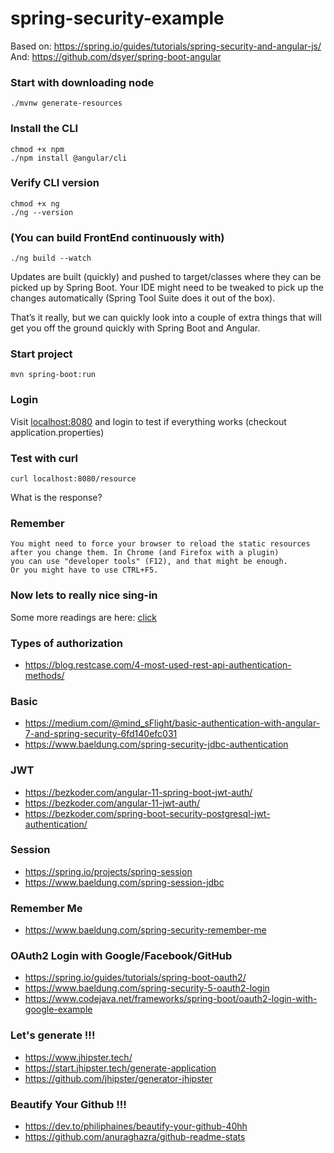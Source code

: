 # spring-security-example
Based on: https://spring.io/guides/tutorials/spring-security-and-angular-js/ \
And: https://github.com/dsyer/spring-boot-angular

### Start with downloading node
```shell
./mvnw generate-resources
```

### Install the CLI
```shell
chmod +x npm
./npm install @angular/cli
```

### Verify CLI version
```shell
chmod +x ng
./ng --version
```

### (You can build FrontEnd continuously with)

```shell
./ng build --watch
```

Updates are built (quickly) and pushed to target/classes where they can be picked up by Spring Boot. Your IDE might need
to be tweaked to pick up the changes automatically (Spring Tool Suite does it out of the box).

That’s it really, but we can quickly look into a couple of extra things that will get you off the ground quickly with
Spring Boot and Angular.

### Start project

```shell
mvn spring-boot:run
```

### Login

Visit [localhost:8080](http://localhost:8080) and login to test if everything works (checkout application.properties)

### Test with curl

```shell
curl localhost:8080/resource
```

What is the response?

### Remember

```
You might need to force your browser to reload the static resources 
after you change them. In Chrome (and Firefox with a plugin) 
you can use "developer tools" (F12), and that might be enough. 
Or you might have to use CTRL+F5.
```

### Now lets to really nice sing-in

Some more readings are here:
[click](https://spring.io/guides/tutorials/spring-security-and-angular-js/#_the_login_page_angular_js_and_spring_security_part_ii)

### Types of authorization

- https://blog.restcase.com/4-most-used-rest-api-authentication-methods/

### Basic

- https://medium.com/@mind_sFlight/basic-authentication-with-angular-7-and-spring-security-6fd140efc031
- https://www.baeldung.com/spring-security-jdbc-authentication

### JWT

- https://bezkoder.com/angular-11-spring-boot-jwt-auth/
- https://bezkoder.com/angular-11-jwt-auth/
- https://bezkoder.com/spring-boot-security-postgresql-jwt-authentication/

### Session

- https://spring.io/projects/spring-session
- https://www.baeldung.com/spring-session-jdbc

### Remember Me

- https://www.baeldung.com/spring-security-remember-me

### OAuth2 Login with Google/Facebook/GitHub

- https://spring.io/guides/tutorials/spring-boot-oauth2/
- https://www.baeldung.com/spring-security-5-oauth2-login
- https://www.codejava.net/frameworks/spring-boot/oauth2-login-with-google-example

### Let's generate !!!

- https://www.jhipster.tech/
- https://start.jhipster.tech/generate-application
- https://github.com/jhipster/generator-jhipster

### Beautify Your Github !!!

- https://dev.to/philiphaines/beautify-your-github-40hh
- https://github.com/anuraghazra/github-readme-stats
